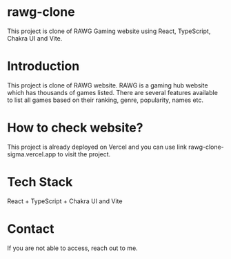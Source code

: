 # rawg-clone
This project is clone of RAWG Gaming website using React, TypeScript, Chakra UI and Vite. 

# Introduction
This project is clone of RAWG website. RAWG is a gaming hub website which has thousands of games listed. There are several features available to list all games based on their ranking, genre, popularity, names etc.

# How to check website? 
This project is already deployed on Vercel and you can use link rawg-clone-sigma.vercel.app to visit the project.

# Tech Stack
React + TypeScript + Chakra UI and Vite

# Contact 
If you are not able to access, reach out to me.
